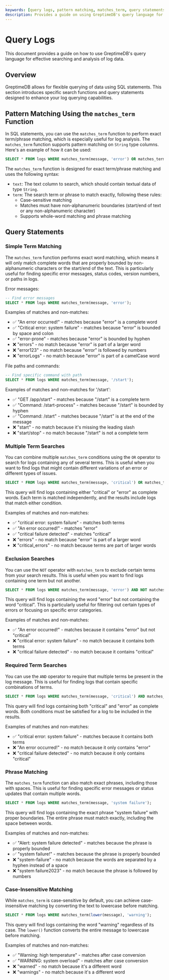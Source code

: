 ```yaml
---
keywords: [query logs, pattern matching, matches_term, query statements, log analysis]
description: Provides a guide on using GreptimeDB's query language for effective searching and analysis of log data, including pattern matching and query statements.
---
```


# Query Logs

This document provides a guide on how to use GreptimeDB's query language for effective searching and analysis of log data.

## Overview

GreptimeDB allows for flexible querying of data using SQL statements. This section introduces specific search functions and query statements designed to enhance your log querying capabilities.

## Pattern Matching Using the `matches_term` Function

In SQL statements, you can use the `matches_term` function to perform exact term/phrase matching, which is especially useful for log analysis. The `matches_term` function supports pattern matching on `String` type columns. Here's an example of how it can be used:

```sql
SELECT * FROM logs WHERE matches_term(message, 'error') OR matches_term(message, 'fail');
```

The `matches_term` function is designed for exact term/phrase matching and uses the following syntax:

- `text`: The text column to search, which should contain textual data of type `String`.
- `term`: The search term or phrase to match exactly, following these rules:
  - Case-sensitive matching
  - Matches must have non-alphanumeric boundaries (start/end of text or any non-alphanumeric character)
  - Supports whole-word matching and phrase matching

## Query Statements

### Simple Term Matching

The `matches_term` function performs exact word matching, which means it will only match complete words that are properly bounded by non-alphanumeric characters or the start/end of the text. This is particularly useful for finding specific error messages, status codes, version numbers, or paths in logs.

Error messages:
```sql
-- Find error messages
SELECT * FROM logs WHERE matches_term(message, 'error');
```

Examples of matches and non-matches:
- ✅ "An error occurred!" - matches because "error" is a complete word
- ✅ "Critical error: system failure" - matches because "error" is bounded by space and colon
- ✅ "error-prone" - matches because "error" is bounded by hyphen
- ❌ "errors" - no match because "error" is part of a larger word
- ❌ "error123" - no match because "error" is followed by numbers
- ❌ "errorLogs" - no match because "error" is part of a camelCase word

File paths and commands:
```sql
-- Find specific command with path
SELECT * FROM logs WHERE matches_term(message, '/start');
```

Examples of matches and non-matches for '/start':
- ✅ "GET /app/start" - matches because "/start" is a complete term
- ✅ "Command: /start-process" - matches because "/start" is bounded by hyphen
- ✅ "Command: /start" - matches because "/start" is at the end of the message
- ❌ "start" - no match because it's missing the leading slash
- ❌ "start/stop" - no match because "/start" is not a complete term

### Multiple Term Searches

You can combine multiple `matches_term` conditions using the `OR` operator to search for logs containing any of several terms. This is useful when you want to find logs that might contain different variations of an error or different types of issues.

```sql
SELECT * FROM logs WHERE matches_term(message, 'critical') OR matches_term(message, 'error');
```

This query will find logs containing either "critical" or "error" as complete words. Each term is matched independently, and the results include logs that match either condition.

Examples of matches and non-matches:
- ✅ "critical error: system failure" - matches both terms
- ✅ "An error occurred!" - matches "error"
- ✅ "critical failure detected" - matches "critical"
- ❌ "errors" - no match because "error" is part of a larger word
- ❌ "critical_errors" - no match because terms are part of larger words

### Exclusion Searches

You can use the `NOT` operator with `matches_term` to exclude certain terms from your search results. This is useful when you want to find logs containing one term but not another.

```sql
SELECT * FROM logs WHERE matches_term(message, 'error') AND NOT matches_term(message, 'critical');
```

This query will find logs containing the word "error" but not containing the word "critical". This is particularly useful for filtering out certain types of errors or focusing on specific error categories.

Examples of matches and non-matches:
- ✅ "An error occurred!" - matches because it contains "error" but not "critical"
- ❌ "critical error: system failure" - no match because it contains both terms
- ❌ "critical failure detected" - no match because it contains "critical"

### Required Term Searches

You can use the `AND` operator to require that multiple terms be present in the log message. This is useful for finding logs that contain specific combinations of terms.

```sql
SELECT * FROM logs WHERE matches_term(message, 'critical') AND matches_term(message, 'error');
```

This query will find logs containing both "critical" and "error" as complete words. Both conditions must be satisfied for a log to be included in the results.

Examples of matches and non-matches:
- ✅ "critical error: system failure" - matches because it contains both terms
- ❌ "An error occurred!" - no match because it only contains "error"
- ❌ "critical failure detected" - no match because it only contains "critical"

### Phrase Matching

The `matches_term` function can also match exact phrases, including those with spaces. This is useful for finding specific error messages or status updates that contain multiple words.

```sql
SELECT * FROM logs WHERE matches_term(message, 'system failure');
```

This query will find logs containing the exact phrase "system failure" with proper boundaries. The entire phrase must match exactly, including the space between words.

Examples of matches and non-matches:
- ✅ "Alert: system failure detected" - matches because the phrase is properly bounded
- ✅ "system failure!" - matches because the phrase is properly bounded
- ❌ "system-failure" - no match because the words are separated by a hyphen instead of a space
- ❌ "system failure2023" - no match because the phrase is followed by numbers

### Case-Insensitive Matching

While `matches_term` is case-sensitive by default, you can achieve case-insensitive matching by converting the text to lowercase before matching.

```sql
SELECT * FROM logs WHERE matches_term(lower(message), 'warning');
```

This query will find logs containing the word "warning" regardless of its case. The `lower()` function converts the entire message to lowercase before matching.

Examples of matches and non-matches:
- ✅ "Warning: high temperature" - matches after case conversion
- ✅ "WARNING: system overload" - matches after case conversion
- ❌ "warned" - no match because it's a different word
- ❌ "warnings" - no match because it's a different word
